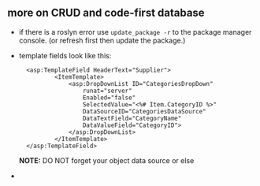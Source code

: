 ## more on CRUD and code-first database

- if there is a roslyn error use `update_package -r` to the package manager console. (or refresh first then update the package.)
- template fields look like this:

        <asp:TemplateField HeaderText="Supplier">
                <ItemTemplate>
                    <asp:DropDownList ID="CategoriesDropDown"
                        runat="server"
                        Enabled="false"
                        SelectedValue="<%# Item.CategoryID %>"
                        DataSourceID="CategoriesDataSource" 
                        DataTextField="CategoryName" 
                        DataValueField="CategoryID">
                    </asp:DropDownList>
                </ItemTemplate>
        </asp:TemplateField>    
    **NOTE:** DO NOT forget your object data source or else

- 